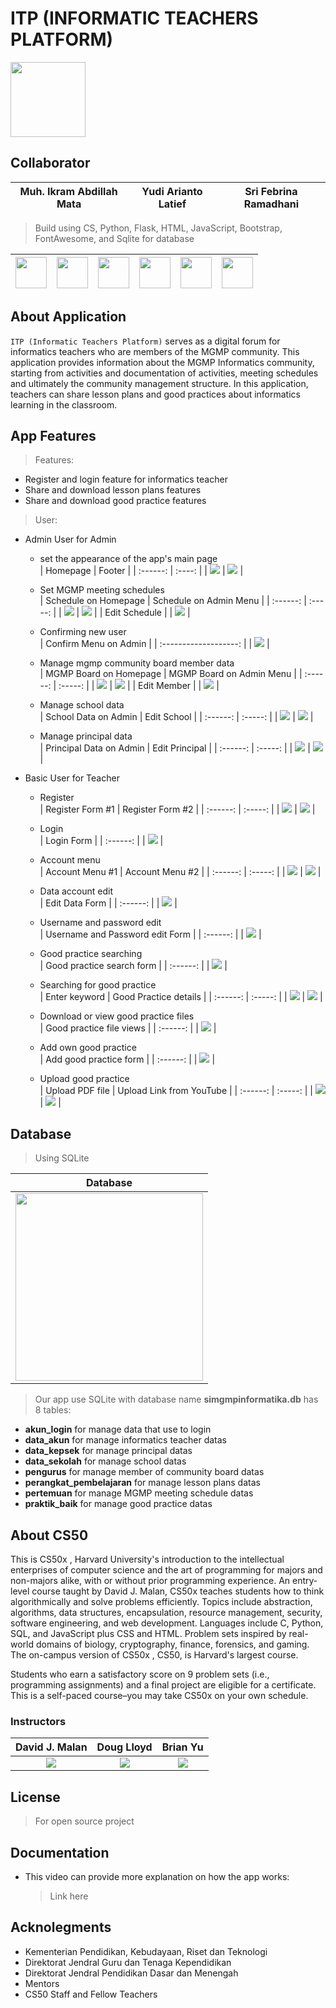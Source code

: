 # ITP (INFORMATIC TEACHERS PLATFORM)
<img src="./static/images/logo_panjang.png" height="120px">

## Collaborator
| Muh. Ikram Abdillah Mata | Yudi Arianto Latief | Sri Febrina Ramadhani |
| :---------: | :---------: | :--------: |

> Build using CS, Python, Flask, HTML, JavaScript, Bootstrap, FontAwesome, and Sqlite for database

| <img src="https://cdn.icon-icons.com/icons2/2699/PNG/512/pocoo_flask_logo_icon_168045.png" height="50px"> | <img src="https://cdn3.iconfinder.com/data/icons/logos-and-brands-adobe/512/267_Python-512.png" height="50px"> | <img src="https://user-images.githubusercontent.com/30186107/29488525-f55a69d0-84da-11e7-8a39-5476f663b5eb.png" height="50px"> | <img src="https://cdn-icons-png.flaticon.com/512/5968/5968672.png" height="50px"> | <img src="https://pbs.twimg.com/profile_images/1491038861224517637/s-H1KgWO_400x400.png" height="50px"> | <img src="https://upload.wikimedia.org/wikipedia/commons/thumb/9/97/Sqlite-square-icon.svg/1200px-Sqlite-square-icon.svg.png" height="50px"> |
| :--: | :--: | :--: | :--: | :--: | :--: |

## About Application
`ITP (Informatic Teachers Platform)` serves as a digital forum for informatics teachers who are members of the MGMP community. This application provides information about the MGMP Informatics community, starting from activities and documentation of activities, meeting schedules and ultimately the community management structure. In this application, teachers can share lesson plans and good practices about informatics learning in the classroom.

## App Features
> Features:
  - Register and login feature for informatics teacher
  - Share and download lesson plans features
  - Share and download good practice features
> User:
  - Admin User for Admin
    + set the appearance of the app's main page<br>
      | Homepage | Footer |
      | :------: | :----: |
      | <img src="./static/images/screenshot/menu_awal.png"> | <img src="./static/images/screenshot/footer.png"> |

    + Set MGMP meeting schedules<br>
      | Schedule on Homepage | Schedule on Admin Menu |
      | :------: | :-----: |
      | <img src="./static/images/screenshot/jadwal.png"> | <img src="./static/images/screenshot/jadwal_pertemuan.png"> |
      | Edit Schedule | 
      | <img src="./static/images/screenshot/update_jadwal.png"> |

    + Confirming new user<br>
      | Confirm Menu on Admin |
      | :-------------------: |
      | <img src="./static/images/screenshot/konfirmasi.png"> |

    + Manage mgmp community board member data<br>
      | MGMP Board on Homepage | MGMP Board on Admin Menu |
      | :------: | :-----: |
      | <img src="./static/images/screenshot/pengurus1.png"> | <img src="./static/images/screenshot/pengurus.png"> |
      | Edit Member | 
      | <img src="./static/images/screenshot/pengurus_edit.png"> |

    + Manage school data<br>
      | School Data on Admin | Edit School |
      | :------: | :-----: |
      | <img src="./static/images/screenshot/sekolah.png"> | <img src="./static/images/screenshot/sekolah_edit.png"> |

    + Manage principal data<br>
      | Principal Data on Admin | Edit Principal |
      | :------: | :-----: |
      | <img src="./static/images/screenshot/kepsek.png"> | <img src="./static/images/screenshot/kepsek_edit.png"> |
  
  - Basic User for Teacher
    + Register<br>
      | Register Form #1 | Register Form #2 |
      | :------: | :-----: |
      | <img src="./static/images/screenshot/register_1.png"> | <img src="./static/images/screenshot/register_2.png"> |

    + Login<br>
      | Login Form |
      | :------: |
      | <img src="./static/images/screenshot/login.png"> |

    + Account menu<br>
      | Account Menu #1 | Account Menu #2 |
      | :------: | :-----: |
      | <img src="./static/images/screenshot/akun.png" > | <img src="./static/images/screenshot/akun2.png"> |

    + Data account edit<br>
      | Edit Data Form |
      | :------: |
      | <img src="./static/images/screenshot/edit_akun.png"> |

    + Username and password edit<br>
      | Username and Password edit Form |
      | :------: |
      | <img src="./static/images/screenshot/password.png"> |

    + Good practice searching<br>
      | Good practice search form |
      | :------: |
      | <img src="./static/images/screenshot/good_practice.png"> |

    + Searching for good practice<br>
      | Enter keyword | Good Practice details |
      | :------: | :-----: |
      | <img src="./static/images/screenshot/cari_praktik.png"> | <img src="./static/images/screenshot/detail_praktik.png"> |

    + Download or view good practice files<br>
      | Good practice file views |
      | :------: |
      | <img src="./static/images/screenshot/file_praktik.png"> |

    + Add own good practice<br>
      | Add good practice form |
      | :------: |
      | <img src="./static/images/screenshot/add_praktik.png"> |

    + Upload good practice<br>
      | Upload PDF file | Upload Link from YouTube |
      | :------: | :-----: |
      | <img src="./static/images/screenshot/add_pdf.png"> | <img src="./static/images/screenshot/add_link.png"> |

## Database
> Using SQLite

  | Database |
  | :------: |
  | <img src="./static/images/screenshot/database.png" height="300px"> |
  

> Our app use SQLite with database name <b>simgmpinformatika.db</b> has 8 tables:

  - <b>akun_login</b> for manage data that use to login
  - <b>data_akun</b> for manage informatics teacher datas
  - <b>data_kepsek</b> for manage principal datas
  - <b>data_sekolah</b> for manage school datas
  - <b>pengurus</b> for manage member of community board datas
  - <b>perangkat_pembelajaran</b> for manage lesson plans datas
  - <b>pertemuan</b> for manage MGMP meeting schedule datas
  - <b>praktik_baik</b> for manage good practice datas

## About CS50
This is CS50x , Harvard University's introduction to the intellectual enterprises of computer science and the art of programming for majors and non-majors alike, with or without prior programming experience. An entry-level course taught by David J. Malan, CS50x teaches students how to think algorithmically and solve problems efficiently. Topics include abstraction, algorithms, data structures, encapsulation, resource management, security, software engineering, and web development. Languages include C, Python, SQL, and JavaScript plus CSS and HTML. Problem sets inspired by real-world domains of biology, cryptography, finance, forensics, and gaming. The on-campus version of CS50x , CS50, is Harvard's largest course. 

Students who earn a satisfactory score on 9 problem sets (i.e., programming assignments) and a final project are eligible for a certificate. This is a self-paced course–you may take CS50x on your own schedule.

### Instructors
| David J. Malan | Doug Lloyd | Brian Yu |
| :------------: | :--------: | :------: |
| <img src="https://pll.harvard.edu/sites/default/files/styles/1_1_xsmall/public/faculty/malan-sq.jpg?itok=h2GJJRFd"> | <img src="https://pll.harvard.edu/sites/default/files/styles/1_1_xsmall/public/faculty/doug-lloyd110x110.jpg?itok=-IEGG-DA"> | <img src="https://pll.harvard.edu/sites/default/files/styles/1_1_xsmall/public/faculty/Screen%20Shot%202020-11-24%20at%2011.46.25%20AM.png?itok=IoLFNl2v"> |

## License
> For open source project

## Documentation
- This video can provide more explanation on how the app works:
  > Link here

## Acknolegments
- Kementerian Pendidikan, Kebudayaan, Riset dan Teknologi
- Direktorat Jendral Guru dan Tenaga Kependidikan
- Direktorat Jendral Pendidikan Dasar dan Menengah
- Mentors
- CS50 Staff and Fellow Teachers
